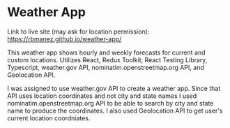 # Weather App

Link to live site (may ask for location permission): https://rbmanez.github.io/weather-app/

This weather app shows hourly and weekly forecasts for current and custom locations. Utilizes React, Redux Toolkit, React Testing Library, Typescript, weather.gov API, nominatim.openstreetmap.org API, and Geolocation API.

I was assigned to use weather.gov API to create a weather app. Since that API uses location coordinates and not city and state names I used nominatim.openstreetmap.org API to be able to search by city and state name to produce the coordinates. I also used Geolocation API to get user's current location coordniates.